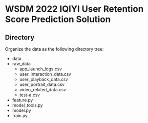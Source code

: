 # WSDM 2022 IQIYI User Retention Score Prediction Solution

## Directory

Organize the data as the following directory tree:

- data
- raw_data
    - app_launch_logs.csv
    - user_interaction_data.csv
    - user_playback_data.csv
    - user_portrait_data.csv
    - video_related_data.csv
    - test-a.csv
- feature.py
- model_tools.py
- model.py
- train.py